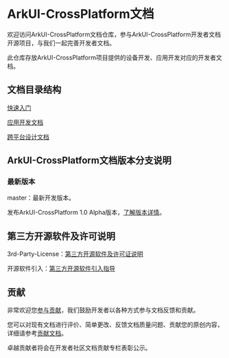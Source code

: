 # ArkUI-CrossPlatform文档

欢迎访问ArkUI-CrossPlatform文档仓库，参与ArkUI-CrossPlatform开发者文档开源项目，与我们一起完善开发者文档。

此仓库存放ArkUI-CrossPlatform项目提供的设备开发、应用开发对应的开发者文档。

## 文档目录结构

[快速入门](application-dev/quick-start/README.md)

[应用开发文档](application-dev)

[跨平台设计文档](design/design-overview.md)

## ArkUI-CrossPlatform文档版本分支说明

### 最新版本

master：最新开发版本。

发布ArkUI-CrossPlatform 1.0 Alpha版本，[了解版本详情](release-notes/ArkUI-CrossPlatform-v1.0-Alpha.md)。


## 第三方开源软件及许可说明

3rd-Party-License：[第三方开源软件及许可证说明](contribute/第三方开源软件及许可证说明.md)

开源软件引入：[第三方开源软件引入指导](https://gitee.com/openharmony/docs/blob/master/zh-cn/contribute/第三方开源软件引入指导.md)

## 贡献

非常欢迎您[参与贡献](./contribute/参与贡献.md)，我们鼓励开发者以各种方式参与文档反馈和贡献。

您可以对现有文档进行评价、简单更改、反馈文档质量问题、贡献您的原创内容，详细请参考[贡献文档](./contribute/贡献文档.md)。

卓越贡献者将会在开发者社区文档贡献专栏表彰公示。 


